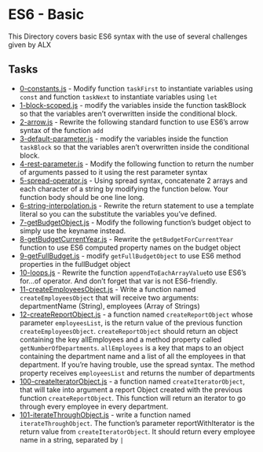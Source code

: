 # ES6 - Basic

This Directory covers basic ES6 syntax with the use of several challenges given by ALX

## Tasks

* [0-constants.js](0-constants.js) - Modify function `taskFirst` to instantiate variables using `const` and function `taskNext` to instantiate variables using `let`
* [1-block-scoped.js](1-block-scoped.js) - modify the variables inside the function taskBlock so that the variables aren’t overwritten inside the conditional block.
* [2-arrow.js](2-arrow.js) - Rewrite the following standard function to use ES6’s arrow syntax of the function `add`
* [3-default-parameter.js](3-default-parameter.js) - modify the variables inside the function `taskBlock` so that the variables aren’t overwritten inside the conditional block.
* [4-rest-parameter.js](4-rest-parameter.js) - Modify the following function to return the number of arguments passed to it using the rest parameter syntax
* [5-spread-operator.js](5-spread-operator.js) - Using spread syntax, concatenate 2 arrays and each character of a string by modifying the function below. Your function body should be one line long.
* [6-string-interpolation.js](6-string-interpolation.js) - Rewrite the return statement to use a template literal so you can the substitute the variables you’ve defined.
* [7-getBudgetObject.js](7-getBudgetObject.js) - Modify the following function’s budget object to simply use the keyname instead.
* [8-getBudgetCurrentYear.js](8-getBudgetCurrentYear.js) - Rewrite the `getBudgetForCurrentYear` function to use ES6 computed property names on the budget object
* [9-getFullBudget.js](9-getFullBudget.js) - modify `getFullBudgetObject` to use ES6 method properties in the fullBudget object
* [10-loops.js](10-loops.js) - Rewrite the function `appendToEachArrayValue`to use ES6’s for...of operator. And don’t forget that var is not ES6-friendly.
* [11-createEmployeesObject.js](11-createEmployeesObject.js) - Write a function named `createEmployeesObject` that will receive two arguments: departmentName (String), employees (Array of Strings)
* [12-createReportObject.js](12-createReportObject.js) - a function named `createReportObject` whose parameter `employeesList`, is the return value of the previous function `createEmployeesObject`. `createReportObject` should return an object containing the key allEmployees and a method property called `getNumberOfDepartments`. `allEmployees` is a key that maps to an object containing the department name and a list of all the employees in that department. If you’re having trouble, use the spread syntax. The method property receives `employeesList` and returns the number of departments
* [100-createIteratorObject.js](100-createIteratorObject.js) -  a function named `createIteratorObject`, that will take into argument a report Object created with the previous function `createReportObject`. This function will return an iterator to go through every employee in every department.
* [101-iterateThroughObject.js](101-iterateThroughObject.js) - write a function named `iterateThroughObject`. The function’s parameter reportWithIterator is the return value from `createIteratorObject`. It should return every employee name in a string, separated by `|`
